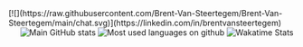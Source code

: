 <div align="left" width="50%">
    [![](https://raw.githubusercontent.com/Brent-Van-Steertegem/Brent-Van-Steertegem/main/chat.svg)](https://linkedin.com/in/brentvansteertegem)
</div>
<div align="right" width="50%">
    <img src="https://github-readme-stats.vercel.app/api?username=Brent-Van-Steertegem&bg_color=1d1f21&text_color=c9cacc&show_icons=true" alt="Main GitHub stats">
    <img src="https://github-readme-stats.vercel.app/api/top-langs/?username=Brent-Van-Steertegem&layout=compact&bg_color=1d1f21&text_color=c9cacc" alt="Most used languages on github">
    <img src="https://github-readme-stats.vercel.app/api/wakatime?username=Brent-Van-Steertegem&bg_color=1d1f21&text_color=c9cacc" alt="Wakatime Stats">
</div>